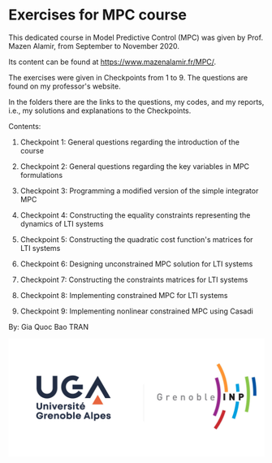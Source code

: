 # Exercises for MPC course

This dedicated course in Model Predictive Control (MPC) was given by Prof. Mazen Alamir, from September to November 2020. 

Its content can be found at https://www.mazenalamir.fr/MPC/.

The exercises were given in Checkpoints from 1 to 9. The questions are found on my professor's website. 

In the folders there are the links to the questions, my codes, and my reports, i.e., my solutions and explanations to the Checkpoints.

Contents:

1. Checkpoint 1: General questions regarding the introduction of the course

2. Checkpoint 2: General questions regarding the key variables in MPC formulations

3. Checkpoint 3: Programming a modified version of the simple integrator MPC

4. Checkpoint 4: Constructing the equality constraints representing the dynamics of LTI systems

5. Checkpoint 5: Constructing the quadratic cost function's matrices for LTI systems

6. Checkpoint 6: Designing unconstrained MPC solution for LTI systems

7. Checkpoint 7: Constructing the constraints matrices for LTI systems

8. Checkpoint 8: Implementing constrained MPC for LTI systems

9. Checkpoint 9: Implementing nonlinear constrained MPC using Casadi

By: Gia Quoc Bao TRAN 

![UGA logo](https://github.com/TRAN-Gia-Quoc-Bao/Course-MPC/blob/main/logoUGA.jpg)
